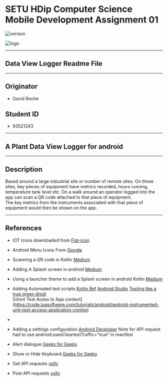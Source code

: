 # SETU HDip Computer Science  Mobile Development Assignment 01

![version](https://img.shields.io/badge/version-0.01.23307-blue.svg) 

![logo](https://wit-hdip-comp-sci-2022-mobile-app-dev.netlify.app/topic---orientation/topic.png)

---

## Data View Logger Readme File

---

## Originator

- David Roche

## Student ID  

- 93521243

---

## A Plant Data View Logger for android

---

## Description

Based around a large industrial site or number of remote sites. On these sites, key pieces of equipment have metrics recorded,  hours running, temperature tank level etc. 
On a walk around an operator logged into the app can scan a QR code attached to that piece of equipment.  
The key metrics from the instruments associated with that piece of equipment would then be shown on the app.  

---
## References

- IOT Icons downloaded from [Flat-icon](https://www.flaticon.com/free-icons/iot)

- Android Menu Icons From [Google](https://fonts.google.com/icons)

- Scanning a QR code in Kotlin [Medium](https://harshitabambure.medium.com/barcode-scanner-and-qr-code-scanner-android-kotlin-b911b1299f65)

- Adding A Splash screen in android [Medium](https://medium.com/geekculture/implementing-the-perfect-splash-screen-in-android-295de045a8dc)

- Using a launcher theme to add
a Splash screen in android Kotlin  [Medium](https://proandroiddev.com/splash-screen-in-android-3bd9552b92a5)

- Adding Automated test scripts [Kotlin Ref](https://kotlinlang.org/docs/jvm-test-using-junit.html#add-dependencies)
                                [Android Studio](https://developer.android.com/training/testing/local-tests)
                                [Testing like a true green droid](https://www.toptal.com/android/testing-like-a-true-green-droid)  
                                [Unint Test Acess to App context](https://code.luasoftware.com/tutorials/android/android-instrumented-unit-test-access-application-context
- 
- Adding a settings configuration
    [Android Developer](https://developer.android.com/develop/ui/views/components/settings#kts)
    Note for API request had to use android:usesCleartextTraffic="true" in manifest

- Alert dialogue [Geeks for Geeks](https://www.geeksforgeeks.org/how-to-create-a-custom-yes-no-dialog-in-android-with-kotlin/)

- Show or Hide Keyboard [Geeks for Geeks](https://www.geeksforgeeks.org/how-to-close-or-hide-android-soft-keyboard-with-kotlin/)


* Get API requests [volly](https://google.github.io/volley/simple.html)

* Post API requests [volly](https://www.geeksforgeeks.org/android-update-data-in-api-using-volley-with-kotlin/)



  
